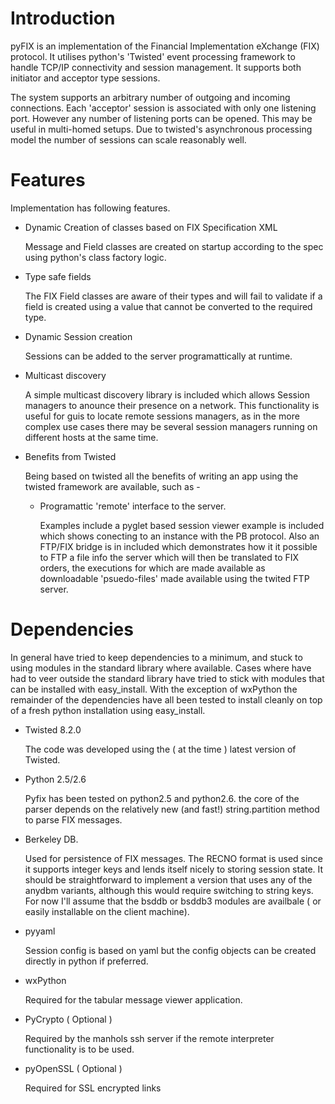 # Introduction #

pyFIX is an implementation of the Financial Implementation eXchange
(FIX) protocol. It utilises python's 'Twisted' event processing
framework to handle TCP/IP connectivity and session management. It
supports both initiator and acceptor type sessions.

The system supports an arbitrary number of outgoing and incoming
connections. Each 'acceptor' session is associated with only one
listening port. However any number of listening ports can be
opened. This may be useful in multi-homed setups. Due to twisted's
asynchronous processing model the number of sessions can scale
reasonably well.

# Features #

Implementation has following features.

- Dynamic Creation of classes based on FIX Specification XML 

  Message and Field classes are created on startup according to the spec using python's class factory logic. 

- Type safe fields

  The FIX Field classes are aware of their types and will fail to
  validate if a field is created using a value that cannot be
  converted to the required type.

- Dynamic Session creation

  Sessions can be added to the server programattically at runtime.

- Multicast discovery

  A simple multicast discovery library is included which allows
  Session managers to anounce their presence on a network. This
  functionality is useful for guis to locate remote sessions managers,
  as in the more complex use cases there may be several session
  managers running on different hosts at the same time.

- Benefits from Twisted

  Being based on twisted all the benefits of writing an app using the
  twisted framework are available, such as -

  - Programattic 'remote' interface to the server.
    
    Examples include a pyglet based session viewer example is included
    which shows conecting to an instance with the PB protocol. Also an
    FTP/FIX bridge is in included which demonstrates how it it
    possible to FTP a file info the server which will then be
    translated to FIX orders, the executions for which are made
    available as downloadable 'psuedo-files' made available using the
    twited FTP server.

Dependencies 
=============  

   In general have tried to keep dependencies to a minimum, and stuck
   to using modules in the standard library where available. Cases
   where have had to veer outside the standard library have tried to
   stick with modules that can be installed with easy_install. With
   the exception of wxPython the remainder of the dependencies have
   all been tested to install cleanly on top of a fresh python
   installation using easy_install.

- Twisted 8.2.0

  The code was developed using the ( at the time ) latest version of Twisted.

- Python 2.5/2.6

  Pyfix has been tested on python2.5 and python2.6. the core of the
  parser depends on the relatively new (and fast!) string.partition
  method to parse FIX messages.

- Berkeley DB. 

  Used for persistence of FIX messages. The RECNO format is used since
  it supports integer keys and lends itself nicely to storing session
  state. It should be straightforward to implement a version that uses
  any of the anydbm variants, although this would require switching to
  string keys. For now I'll assume that the bsddb or bsddb3 modules
  are availbale ( or easily installable on the client machine).

- pyyaml

  Session config is based on yaml but the config objects can be
  created directly in python if preferred.

- wxPython

  Required for the tabular message viewer application.

- PyCrypto ( Optional )

  Required by the manhols ssh server if the remote interpreter
  functionality is to be used.

- pyOpenSSL ( Optional )

  Required for SSL encrypted links

  

